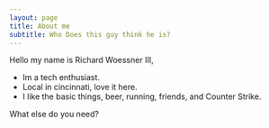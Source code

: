 ```yaml
---
layout: page
title: About me
subtitle: Who Does this guy think he is?
---
```


Hello my name is Richard Woessner III,

- Im a tech enthusiast.
- Local in cincinnati, love it here.
- I like the basic things, beer, running, friends, and Counter Strike.

What else do you need?

